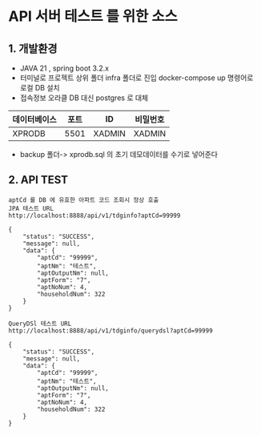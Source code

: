 # API 서버 테스트 를 위한 소스 

## 1. 개발환경
* JAVA 21 , spring boot 3.2.x
* 터미널로 프로젝트 상위 폴더 infra 폴더로 진입 docker-compose up 명령어로 로컬 DB 설치
* 접속정보 오라클 DB 대신 postgres 로 대체 

| 데이터베이스 |  포트   | ID | 비밀번호 |
|---|------|---|---|
| XPRODB | 5501 | XADMIN | XADMIN |

* backup 폴더-> xprodb.sql 의 초기 데모데이터를 수기로 넣어준다 

## 2. API TEST
 

````
aptCd 를 DB 에 유효한 아파트 코드 조회시 정상 호출
JPA 테스트 URL 
http://localhost:8888/api/v1/tdginfo?aptCd=99999  

{
    "status": "SUCCESS",
    "message": null,
    "data": {
        "aptCd": "99999",
        "aptNm": "테스트",
        "aptOutputNm": null,
        "aptForm": "7",
        "aptNoNum": 4,
        "householdNum": 322
    }
}

QueryDSl 테스트 URL 
http://localhost:8888/api/v1/tdginfo/querydsl?aptCd=99999

{
    "status": "SUCCESS",
    "message": null,
    "data": {
        "aptCd": "99999",
        "aptNm": "테스트",
        "aptOutputNm": null,
        "aptForm": "7",
        "aptNoNum": 4,
        "householdNum": 322
    }
}